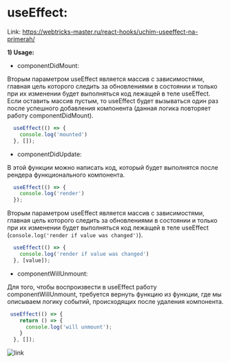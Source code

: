 # useEffect:
Link: https://webtricks-master.ru/react-hooks/uchim-useeffect-na-primerah/  

**1) Usage:**  

  - componentDidMount:

Вторым параметром useEffect является массив с зависимостями, главная цель которого следить за обновлениями в состоянии
и только при их изменении будет выполняться код лежащей в теле useEffect. Если оставить массив пустым, то useEffect 
будет вызываться один раз после успешного добавления компонента (данная логика повторяет работу componentDidMount).
```js
  useEffect(() => {
    console.log('mounted')
  }, []);
```

  - componentDidUpdate:  

В этой функции можно написать код, который будет выполнятся после рендера функционального компонента.
```js
  useEffect(() => {
    console.log('render')
  });
```
Вторым параметром useEffect является массив с зависимостями, главная цель которого следить за обновлениями в состоянии 
и только при их изменении будет выполняться код лежащей в теле useEffect (```console.log('render if value was changed')```).
```js
  useEffect(() => {
    console.log('render if value was changed')
  }, [value]);
```

  - componentWillUnmount:  

Для того, чтобы воспроизвести в useEffect работу componentWillUnmount, требуется вернуть функцию из функции, где мы 
описываем логику событий, происходящих после удаления компонента.
```js
 useEffect(() => {
    return () => {
      console.log('will unmount');
    }
  }, []);
```

![link](https://ncoughlin.com/static/3248ccbf2b5940e7b7048f6686e481a9/62803/1.png)
